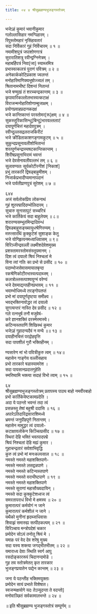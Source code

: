 ```yaml
---
title: ०४ ४ श्रीसुब्रह्मण्यभुजङ्गस्तोत्रम्

---
```

 भजेऽहं कुमारं भवानीकुमार  
गलोल्लासिहार नमग्पिहारम् ।  
रिपुस्तोमहारं नृसिंहावतारं  
सदा निर्विकारं गुहं निर्विचारम् ॥ १ ॥  
नमामीशपुत्रं जपाशोणगात्रं  
सुरारातिशत्रु रवीन्द्वग्निनेत्रम् ।  
महाबर्हिपत्रं निवा[जा] स्याब्जमित्र  
प्रभास्वत्कलत्रं पुराणं पवित्रम् ॥ २ ॥  
अनेकार्ककोटिप्रकाश ज्वलन्तं  
मनोहारिमाणिक्यभूषोज्ज्वलं तम् ।  
श्रितानामभीष्टं दिशन्तं नितान्तं  
भजे षण्मुखं तं शरच्चन्द्रकान्तम् ॥ ३ ॥  
कृपावारिकल्लोलभास्वत्कटाक्षं  
विराजन्मनोहारिशोणाम्बुजाक्षम् ।  
प्रयोगप्रवाहप्रदानकदक्षं  
भजे कान्तिकान्तं परस्तोमर[रू]क्षम् ॥ ४ ॥  
सुकस्तूरिकासिन्धु[बिन्दु]भारवल्ललाटं  
दयापूर्णचित्तं महादेवपुत्रम् ।  
रवीन्दूल्लसद्रलराजकिरीटं  
भजे क्रीडिताकाशगङ्गामकूटम् ॥ ५ ॥  
सुकुन्दप्रसूनावलीशोभितान्तं  
शरत्पूर्णचन्द्रास्यषटकान्तिकान्तम् ।  
शिरीषप्रसूनाभिरामं भवन्तं  
भजे देवसेनावलीवल्लभं तम् ॥ ६ ॥  
सुलावण्यतः सूर्यकोटीरनीशं [निकाशं]  
प्रभुं तारकारिं द्विषड्बाहुमीशम् ।  
निजार्कप्रभादीप्यमानापदानं  
भजे पार्वतीप्राणपुत्रं सुरेशम् ॥ ७ ॥  

६४४  
अजं सर्वलोकप्रिय लोकनाथं  
गुहं शूरपद्मादिदम्भोलिदारम् ।  
सुचारु सुनासापुटं सच्चरित्रं  
भजे कार्तिकेयं सदा बाहुलेयम् ॥ ८॥  
शरारण्यसम्भूतमिन्द्रादिवन्धं  
द्विषडबाहुसङ्ख्यायुधश्रेणिरम्यम् ।  
मरुत्सारथिं कुक्कुटेशं सुशाङ्क केतु  
भजे योगिहृत्पनमध्याधिवासम् ॥ ९॥  
विरिञ्जीन्द्रवल्ली लक्ष्मीशदेवेशमुख्य  
प्रशस्तामरस्तोमसंस्तूयमानम् ।  
दिश त्वं दयालो श्रियं निश्चलां मे  
विना त्वां गतिः का प्रभो से प्रसीद ॥ १० ॥  
पदाम्भोजसेवासमायातबृन्दा  
रकश्रेणिकोटीरभास्वत्पदाब्जम् ।  
कलत्रोल्लसत्पाश्वयुग्मं वरेण्यं  
भजे देवमाद्यन्तहीनप्रभावम् ॥ ११ ॥  
भवाम्भोधिमध्ये तरङ्गोपतप्तं  
प्रभो मां दयापूर्णदृष्टया समीक्ष्य ।  
भवद्भक्तिनावोद्धर त्वं दयालो  
सुगत्यन्तरं नास्ति देव प्रसीद ॥ १२ ॥  
गले रत्नभूर्ष तनौ मजुवेषं-  
करे ज्ञानशक्तिं दरस्मेरमास्ये।  
कटिन्यस्तपाणिं शिखिस्थं कुमार  
भजेऽहं गुहादन्यदैवं न मन्ये ॥॥ १३ ॥  
दयाहीनचित्तं परद्रोहवृत्ति  
सदा पापशीलं गुरौ भक्तिहीनम् ।  

ण्यसारेण मां भो पवित्रीकुरु त्वम् ॥ १४॥  
महासेन गाङ्गेय वल्लीसहाय  
प्रभो तारकारे षडास्यामरेश ।  
सदा पायसानप्रदातगुहेति  
स्मरिष्यामि भक्त्या सदाहं विभो त्वाम् ॥ १५ ॥  

६४  
श्रीसुब्रह्मण्यभुजङ्गस्तोत्रम् प्रतापस्य पाठ्य बाहो नमवीरबाहो  
प्रभो कार्तिकेयेष्टकामप्रदेति ।  
अदा ये पठन्तो भवन्तं तदा त्वं  
प्रसन्नस्तु तेषां बहुश्री ददासि ॥ १६ ॥  
अपारेऽतिदारिद्रावाराशिमध्ये  
भ्रमन्तं जनुग्रीहपूणे नितान्तम् ।  
महासेन मामुद्धर त्वं दयालो-  
कटाक्षावलोकेन किञ्चित्प्रसीद ॥ १७ ॥  
स्थिरां देहि भक्तिं भवत्पादपद्मे  
श्रियं निश्चलां देहि मह्यं कुमार ।  
गुहाचन्द्रतारं सर्वशाभिवृद्धि  
कुरु त्वं प्रभो मां मनःकल्पसाल ॥ १८ ॥  
नमस्ते नमस्ते महाशक्तिपाणे-  
नमस्ते नमस्ते लसद्वन्नपाणे ।  
नमस्ते नमस्ते कटिन्यस्तपाणे  
नमस्ते नमस्ते वराभीष्टपाणे ॥ १९ ॥  
नमस्ते नमस्ते महाशक्तिपाणे  
नमस्ते सुराणां महासौख्यदायिन् ।  
नमस्ते सदा कुक्कुटेशध्वज त्वं  
समरतापराधं विभो मे क्षमस्व ॥ २० ॥  
कुमारात्परं कर्मयोगं न जाने  
कुमारात्परं कर्मशीलं न जाने ।  
यथैको मुनीनां हृदब्जाधिवासः  
शिवाझं समारुह्य सत्पीठकल्पम् ॥ २१ ॥  
विरिञ्चाय मन्त्रोपदेशं चकार  
प्रमोदेन सोऽयं तनोतु श्रियं मे ।  
यमाहः परं वेद देव शरेषु मुख्य  
सदा यस्य शक्त्या जगद्भीतभीतम् ॥ २२ ॥  
यमाराध्य देवाः स्थिति स्वर्ग आपु  
रसदोङ्काररूपं चिदानन्दमोडे ।  
गुह तव स्तोत्रमेतत् कृत तारकार  
भुजङ्गप्रयातेन पद्येन कान्तम् ॥ २३ ॥  

जना ये पठन्तीह भक्तिमयुक्ताः  
प्रमोदेन सायं प्रभाते विशेषात।  
स्वजन्मक्षयोगे यदः तेऽप्युदन्ता ते वदन्तो]  
मनोवाञ्छितं सर्वकामालभन्ते ॥ २४ ॥  

॥ इति श्रीसुब्रह्मण्य भुजङ्गस्तोत्रं सम्पूर्णम् ॥  